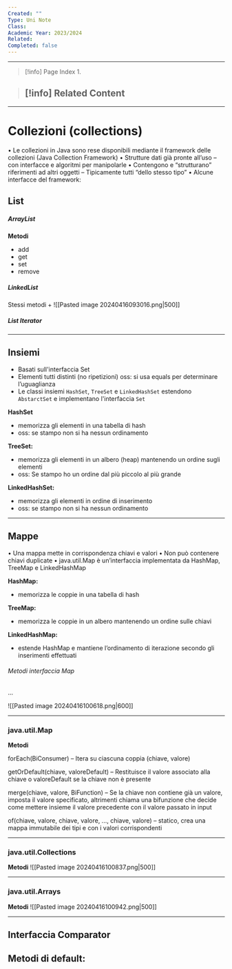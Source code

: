 ```yaml
---
Created: ""
Type: Uni Note
Class: 
Academic Year: 2023/2024
Related: 
Completed: false
---
```

---

>[!info] Page Index
>1. 

>[!info] Related Content
>- 

---
# Collezioni (collections)
• Le collezioni in Java sono rese disponibili mediante il
framework delle collezioni (Java Collection Framework)
• Strutture dati già pronte all’uso
– con interfacce e algoritmi per manipolarle
• Contengono e “strutturano” riferimenti ad altri oggetti
– Tipicamente tutti “dello stesso tipo”
• Alcune interfacce del framework:

## List
##### ArrayList

**Metodi**
- add
- get
- set
- remove

##### LinkedList
Stessi metodi + 
![[Pasted image 20240416093016.png|500]]

##### List Iterator



---
## Insiemi 
- Basati sull'interfaccia Set
- Elementi tutti distinti (no ripetizioni) oss: si usa equals per determinare l’uguaglianza
- Le classi insiemi `HashSet`, `TreeSet` e `LinkedHashSet` estendono `AbstarctSet` e implementano l'interfaccia `Set`

**HashSet**
- memorizza gli elementi in una tabella di hash
- oss: se stampo non si ha nessun ordinamento

**TreeSet:** 
- memorizza gli elementi in un albero (heap) mantenendo un ordine sugli elementi 
- oss: Se stampo ho un ordine dal più piccolo al più grande

**LinkedHashSet:** 
- memorizza gli elementi in ordine di inserimento
- oss: se stampo non si ha nessun ordinamento

---
## Mappe

• Una mappa mette in corrispondenza chiavi e valori
• Non può contenere chiavi duplicate
• java.util.Map è un’interfaccia implementata da HashMap, TreeMap e LinkedHashMap

**HashMap:** 
- memorizza le coppie in una tabella di hash

**TreeMap:** 
- memorizza le coppie in un albero mantenendo un ordine sulle chiavi

**LinkedHashMap:** 
- estende HashMap e mantiene l’ordinamento di iterazione secondo gli inserimenti effettuati

###### Metodi interfaccia Map

...

![[Pasted image 20240416100618.png|600]]

---
### java.util.Map

**Metodi**

forEach(BiConsumer)
– Itera su ciascuna coppia (chiave, valore)

getOrDefault(chiave, valoreDefault)
– Restituisce il valore associato alla chiave o valoreDefault se la
chiave non è presente

merge(chiave, valore, BiFunction)
– Se la chiave non contiene già un valore, imposta il valore
specificato, altrimenti chiama una bifunzione che decide come
mettere insieme il valore precedente con il valore passato in
input

of(chiave, valore, chiave, valore, ..., chiave, valore)
– statico, crea una mappa immutabile dei tipi e con i valori corrispondenti

---
### java.util.Collections

**Metodi**
![[Pasted image 20240416100837.png|500]]

---
### java.util.Arrays

**Metodi**
![[Pasted image 20240416100942.png|500]]

---
## Interfaccia Comparator
**Metodi di default:**
 -